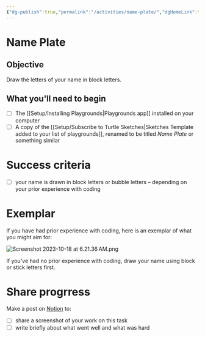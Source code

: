 ```yaml
---
{"dg-publish":true,"permalink":"/activities/name-plate/","dgHomeLink":true,"dgShowToc":true}
---
```


# Name Plate
## Objective

Draw the letters of your name in block letters.
## What you'll need to begin

- [ ] The [[Setup/Installing Playgrounds\|Playgrounds app]] installed on your computer
- [ ] A copy of the [[Setup/Subscribe to Turtle Sketches\|Sketches Template added to your list of playgrounds]], renamed to be titled *Name Plate* or something similar
# Success criteria

- [ ] your name is drawn in block letters or bubble letters – depending on your prior experience with coding

# Exemplar

If you have had prior experience with coding, here is an exemplar of what you might aim for:

![Screenshot 2023-10-18 at 6.21.36 AM.png](/img/user/Media/Screenshot%202023-10-18%20at%206.21.36%E2%80%AFAM.png)

If you've had no prior experience with coding, draw your name using block or stick letters first. 

# Share progrress

Make a post on [Notion](https://notion.so) to:
- [ ] share a screenshot of your work on this task
- [ ] write briefly about what went well and what was hard